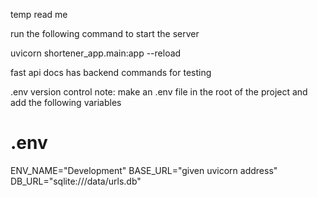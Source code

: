 temp read me

run the following command to start the server

uvicorn shortener_app.main:app --reload

fast api docs has backend commands for testing

.env version control note:
make an .env file in the root of the project and add the following variables

# .env

ENV_NAME="Development"
BASE_URL="given uvicorn address"
DB_URL="sqlite:///data/urls.db"